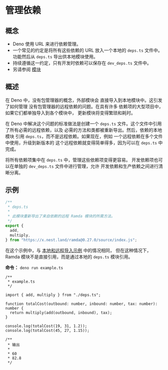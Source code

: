 # 管理依赖

## 概念

- Deno 使用 URL 来进行依赖管理。
- 一个常见的约定是将所有这些依赖的 URL 放入一个本地的 `deps.ts` 文件中。
  功能然后从 `deps.ts` 导出供本地模块使用。
- 持续遵循这一约定，只有开发时依赖可以保存在 `dev_deps.ts` 文件中。
- 另请参阅 [模块](../manual/basics/modules/index.md)

## 概述

在 Deno 中，没有包管理器的概念，外部模块会
直接导入到本地模块中。这引发了如何管理 没有包管理器的远程依赖的问题。在具有许多
依赖项的大型项目中，如果它们都单独导入到各个模块中， 更新模块将变得繁琐和耗时。

在 Deno 中解决这个问题的标准做法是创建一个 `deps.ts`
文件。这个文件中引用了所有必需的远程依赖，以及
必需的方法和类都被重新导出。然后，依赖的本地模块 引用
`deps.ts`，而不是远程依赖。如果现在，例如
一个远程依赖在多个文件中使用，升级到新版本的
这个远程依赖就变得简单得多，因为可以在 `deps.ts` 中完成。

将所有依赖项集中在 `deps.ts` 中，管理这些依赖项变得更容易。
开发依赖项也可以在单独的 `dev_deps.ts` 文件中进行管理，允许
开发依赖和生产依赖之间进行清晰分离。

## 示例

```ts
/**
 * deps.ts
 *
 * 此模块重新导出了来自依赖的远程 Ramda 模块的所需方法。
 */
export {
  add,
  multiply,
} from "https://x.nest.land/ramda@0.27.0/source/index.js";
```

在这个示例中，与 [本地和远程导入示例](../manual/basics/modules/index.md)
中的情况相同， 但在这种情况下，Ramda 模块不是直接引用，而是通过本地的 `deps.ts`
模块引用。

**命令：** `deno run example.ts`

```ts, ignore
/**
 * example.ts
 */

import { add, multiply } from "./deps.ts";

function totalCost(outbound: number, inbound: number, tax: number): number {
  return multiply(add(outbound, inbound), tax);
}

console.log(totalCost(19, 31, 1.2));
console.log(totalCost(45, 27, 1.15));

/**
 * 输出
 *
 * 60
 * 82.8
 */
```
